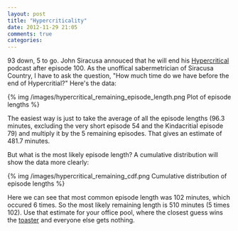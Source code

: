 ```yaml
---
layout: post
title: "Hypercriticality"
date: 2012-11-29 21:05
comments: true
categories: 
---
```


93 down, 5 to go.  John Siracusa annouced that he will end his
[Hypercritical](http://5by5.tv/hypercritical) podcast after episode
100.  As the unoffical sabermetrician of Siracusa Country, I have to
ask the question, "How much time do we have before the end of
Hypercritial?"  Here's the data:

{% img /images/hypercritical_remaining_episode_length.png Plot of episode lengths %}

The easiest way is just to take the average of all the episode lengths
(96.3 minutes, excluding the very short episode 54 and the
Kindacritial episode 79) and multiply it by the 5 remaining episodes.
That gives an estimate of 481.7 minutes.

But what is the most likely episode length?  A cumulative distribution will show the data
more clearly:

{% img /images/hypercritical_remaining_cdf.png Cumulative distribution of episode lengths %}

Here we can see that most common episode length was 102 minutes, which
occured 6 times. So the most likely remaining length is 510 minutes (5
times 102).  Use that estimate for your office pool, where the closest
guess wins the
[toaster](http://www.amazon.com/exec/obidos/ASIN/B00357YS3A/) and
everyone else gets nothing.



